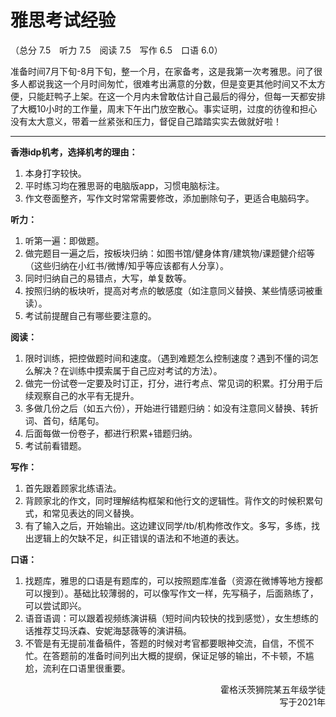 # 雅思考试经验

（总分 7.5&emsp;听力 7.5&emsp;阅读 7.5&emsp;写作 6.5&emsp;口语 6.0）

准备时间7月下旬-8月下旬，整一个月，在家备考，这是我第一次考雅思。问了很多人都说我这一个月时间匆忙，很难考出满意的分数，但是变更其他时间又不太方便，只能赶鸭子上架。在这一个月内未曾敢估计自己最后的得分，但每一天都安排了大概10小时的工作量，周末下午出门放空散心。事实证明，过度的彷徨和担心没有太大意义，带着一丝紧张和压力，督促自己踏踏实实去做就好啦！

----

**香港idp机考，选择机考的理由：**
1. 本身打字较快。
2. 平时练习均在雅思哥的电脑版app，习惯电脑标注。
3. 作文卷面整齐，写作文时常常需要修改，添加删除句子，更适合电脑码字。

**听力：**
1. 听第一遍：即做题。
2. 做完题目一遍之后，按板块归纳：如图书馆/健身体育/建筑物/课题健介绍等（这些归纳在小红书/微博/知乎等应该都有人分享）。
3. 同时归纳自己的易错点，大写，单复数等。
4. 按照归纳的板块听，提高对考点的敏感度（如注意同义替换、某些情感词被重读）。
5. 考试前提醒自己有哪些要注意的。

**阅读：**
1. 限时训练，把控做题时间和速度。（遇到难题怎么控制速度？遇到不懂的词怎么解决？在训练中摸索属于自己应对考试的方法）。
2. 做完一份试卷一定要及时订正，打分，进行考点、常见词的积累。打分用于后续观察自己的水平有无提升。
3. 多做几份之后（如五六份），开始进行错题归纳：如没有注意同义替换、转折词、首句，结尾句。
4. 后面每做一份卷子，都进行积累+错题归纳。
5. 考试前看错题。

**写作：**
1.	首先跟着顾家北练语法。
2.	背顾家北的作文，同时理解结构框架和他行文的逻辑性。背作文的时候积累句式，和常见表达的同义替换。
3.	有了输入之后，开始输出。这边建议同学/tb/机构修改作文。多写，多练，找出逻辑上的欠缺不足，纠正错误的语法和不地道的表达。

**口语：**
1. 找题库，雅思的口语是有题库的，可以按照题库准备（资源在微博等地方搜都可以搜到）。基础比较薄弱的，可以像写作文一样，先写稿子，后面熟练了，可以尝试即兴。
2. 语音语调：可以跟着视频练演讲稿（短时间内较快的找到感觉），女生想练的话推荐艾玛沃森、安妮海瑟薇等的演讲稿。
3. 不管是有无提前准备稿件，答题的时候对考官都要眼神交流，自信，不慌不忙。在答题前的准备时间列出大概的提纲，保证足够的输出，不卡顿，不尴尬，流利在口语里很重要。
                                              
<p align="right">霍格沃茨狮院某五年级学徒<br/>写于2021年</p>